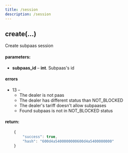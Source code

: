 ```yaml
---
title: /session
description: /session
---
```


## create(...)

Create subpaas session

#### parameters:

*   **subpaas_id** – **int**. Subpaas's id

#### errors

* 13 –
    * The dealer is not paas
    * The dealer has different status than NOT_BLOCKED
    * The dealer's tariff doesn't allow subpaases
    * Found subpaas is not in NOT_BLOCKED status

#### return:

```javascript
    {
        "success": true,
        "hash": "600d4a5400000000600d4a5400000000"
    }
```
